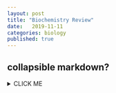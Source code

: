 ```yaml
---
layout: post
title: "Biochemistry Review"
date:   2019-11-11
categories: biology
published: true
---
```


## collapsible markdown?

<details><summary>CLICK ME</summary>
<p>

#### yes, even hidden code blocks!

```python
print("hello world!")
```

</p>
</details>


